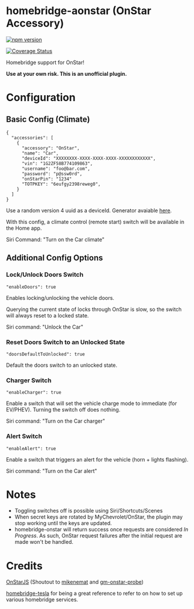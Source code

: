 # homebridge-aonstar (OnStar Accessory)

[![npm version](https://badge.fury.io/js/homebridge-onstar2.svg)](https://badge.fury.io/js/homebridge-onstar2)

[![Coverage Status](https://coveralls.io/repos/github/samrum/homebridge-onstar2/badge.svg?branch=master)](https://coveralls.io/github/samrum/homebridge-onstar2?branch=master)

Homebridge support for OnStar!

**Use at your own risk. This is an unofficial plugin.**

# Configuration

## Basic Config (Climate)

    {
      "accessories": [
        {
          "accessory": "OnStar",
          "name": "Car",
          "deviceId": "XXXXXXXX-XXXX-XXXX-XXXX-XXXXXXXXXXXX",
          "vin": "1G2ZF58B774109863",
          "username": "foo@bar.com",
          "password": "p@ssw0rd",
          "onStarPin": "1234"
          "TOTPKEY": "6eufgy2398reweg0",
        }
      ]
    }

Use a random version 4 uuid as a deviceId. Generator avaiable [here](https://www.uuidgenerator.net/version4).

With this config, a climate control (remote start) switch will be available in the Home app.

Siri Command: "Turn on the Car climate"

## Additional Config Options

### Lock/Unlock Doors Switch

    "enableDoors": true

Enables locking/unlocking the vehicle doors.

Querying the current state of locks through OnStar is slow, so the switch will always reset to a locked state.

Siri command: "Unlock the Car"

### Reset Doors Switch to an Unlocked State

    "doorsDefaultToUnlocked": true

Default the doors switch to an unlocked state.

### Charger Switch

    "enableCharger": true

Enable a switch that will set the vehicle charge mode to immediate (for EV/PHEV). Turning the switch off does nothing.

Siri command: "Turn on the Car charger"

### Alert Switch

    "enableAlert": true

Enable a switch that triggers an alert for the vehicle (horn + lights flashing).

Siri command: "Turn on the Car alert"

# Notes

- Toggling switches off is possible using Siri/Shortcuts/Scenes
- When secret keys are rotated by MyChevrolet/OnStar, the plugin may stop working until the keys are updated.
- homebridge-onstar will return success once requests are considered _In Progress_. As such, OnStar request failures after the initial request are made won't be handled.

# Credits

[OnStarJS](https://github.com/samrum/OnStarJS) (Shoutout to [mikenemat](https://github.com/mikenemat/) and [gm-onstar-probe](https://github.com/mikenemat/gm-onstar-probe))

[homebridge-tesla](https://github.com/nfarina/homebridge-tesla) for being a great reference to refer to on how to set up various homebridge services.
